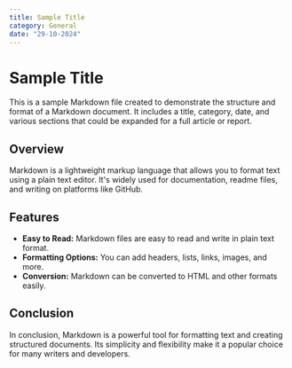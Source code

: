 ```yaml
---
title: Sample Title
category: General
date: "29-10-2024"
---
```


# Sample Title

This is a sample Markdown file created to demonstrate the structure and format of a Markdown document. It includes a title, category, date, and various sections that could be expanded for a full article or report.

## Overview

Markdown is a lightweight markup language that allows you to format text using a plain text editor. It's widely used for documentation, readme files, and writing on platforms like GitHub.

## Features

- **Easy to Read:** Markdown files are easy to read and write in plain text format.
- **Formatting Options:** You can add headers, lists, links, images, and more.
- **Conversion:** Markdown can be converted to HTML and other formats easily.

## Conclusion

In conclusion, Markdown is a powerful tool for formatting text and creating structured documents. Its simplicity and flexibility make it a popular choice for many writers and developers.

